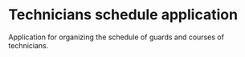 # Technicians schedule application

Application for organizing the schedule of guards and courses of technicians.
